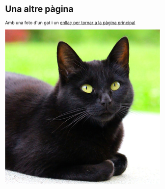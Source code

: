 # Una altre pàgina

Amb una foto d'un gat i un [enllaç per tornar a la pàgina principal](index.md)

![gat](img/cat.jpg)
